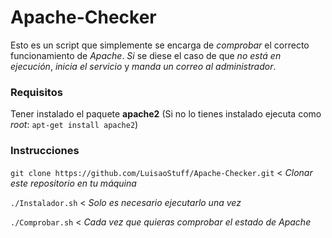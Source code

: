 # Apache-Checker
Esto es un script que simplemente se encarga de *comprobar* el correcto funcionamiento de *Apache*. *Si* se diese el caso de que *no está en ejecución*, *inicia el servicio* y *manda un correo al administrador*.

### Requisitos
Tener instalado el paquete **apache2**
(Si no lo tienes instalado ejecuta como *root*: `apt-get install apache2`)

### Instrucciones

`git clone https://github.com/LuisaoStuff/Apache-Checker.git` < *Clonar este repositorio en tu máquina*

`./Instalador.sh` < *Solo es necesario ejecutarlo una vez*

`./Comprobar.sh` < *Cada vez que quieras comprobar el estado de Apache*
